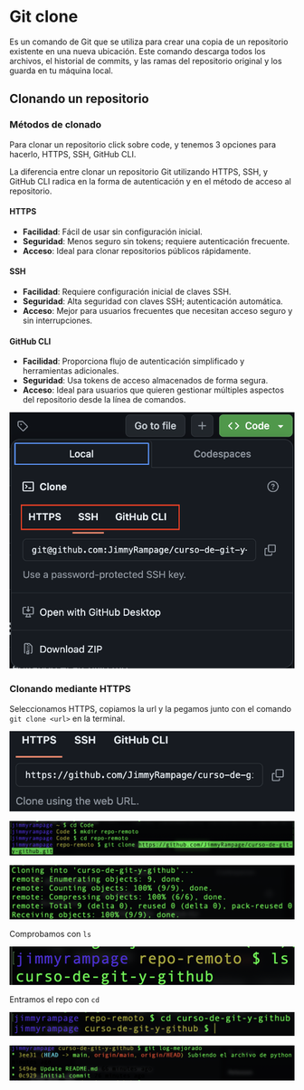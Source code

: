 # Git clone

Es un comando de Git que se utiliza para crear una copia de un repositorio existente en una nueva ubicación. Este comando descarga todos los archivos, el historial de commits, y las ramas del repositorio original y los guarda en tu máquina local.

## Clonando un repositorio

### Métodos de clonado

Para clonar un repositorio click sobre code, y tenemos 3 opciones para hacerlo, HTTPS, SSH, GitHub CLI.

La diferencia entre clonar un repositorio Git utilizando HTTPS, SSH, y GitHub CLI radica en la forma de autenticación y en el método de acceso al repositorio.

#### HTTPS

* **Facilidad**: Fácil de usar sin configuración inicial.
* **Seguridad**: Menos seguro sin tokens; requiere autenticación frecuente.
* **Acceso**: Ideal para clonar repositorios públicos rápidamente.

#### SSH

* **Facilidad**: Requiere configuración inicial de claves SSH.
* **Seguridad**: Alta seguridad con claves SSH; autenticación automática.
* **Acceso**: Mejor para usuarios frecuentes que necesitan acceso seguro y sin interrupciones.

#### GitHub CLI

* **Facilidad**: Proporciona flujo de autenticación simplificado y herramientas adicionales.
* **Seguridad**: Usa tokens de acceso almacenados de forma segura.
* **Acceso**: Ideal para usuarios que quieren gestionar múltiples aspectos del repositorio desde la línea de comandos.

![alt text](img/clonegithub.png)

### Clonando mediante HTTPS

Seleccionamos HTTPS, copiamos la url y la pegamos junto con el comando `git clone <url>` en la terminal.

![alt text](img/https-ssh-githubcli.png)

![alt text](<img/Screenshot 2024-05-19 at 13.21.46.png>)

![alt text](<img/Cloning into 'curso-de-git-y-github'....png>)

Comprobamos con `ls`

![alt text](img/curso-de-git-y-github.png)

Entramos el repo con `cd`

![alt text](<img/curso-de-git-y-github $ .png>)

![alt text](<img/Screenshot 2024-05-19 at 13.31.51.png>)
